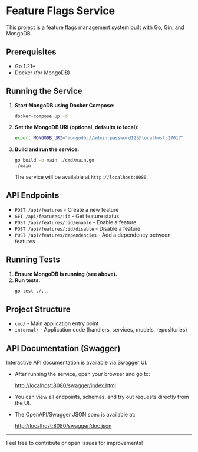 # Feature Flags Service

This project is a feature flags management system built with Go, Gin, and MongoDB.

## Prerequisites
- Go 1.21+
- Docker (for MongoDB)

## Running the Service

1. **Start MongoDB using Docker Compose:**
   ```bash
   docker-compose up -d
   ```

2. **Set the MongoDB URI (optional, defaults to local):**
   ```bash
   export MONGODB_URI="mongodb://admin:password123@localhost:27017"
   ```

3. **Build and run the service:**
   ```bash
   go build -o main ./cmd/main.go
   ./main
   ```
   The service will be available at `http://localhost:8080`.

## API Endpoints
- `POST /api/features` - Create a new feature
- `GET /api/features/:id` - Get feature status
- `POST /api/features/:id/enable` - Enable a feature
- `POST /api/features/:id/disable` - Disable a feature
- `POST /api/features/dependencies` - Add a dependency between features

## Running Tests

1. **Ensure MongoDB is running (see above).**
2. **Run tests:**
   ```bash
   go test ./...
   ```

## Project Structure
- `cmd/` - Main application entry point
- `internal/` - Application code (handlers, services, models, repositories)

## API Documentation (Swagger)

Interactive API documentation is available via Swagger UI.

- After running the service, open your browser and go to:
  
  [http://localhost:8080/swagger/index.html](http://localhost:8080/swagger/index.html)

- You can view all endpoints, schemas, and try out requests directly from the UI.

- The OpenAPI/Swagger JSON spec is available at:
  
  [http://localhost:8080/swagger/doc.json](http://localhost:8080/swagger/doc.json)

---

Feel free to contribute or open issues for improvements! 